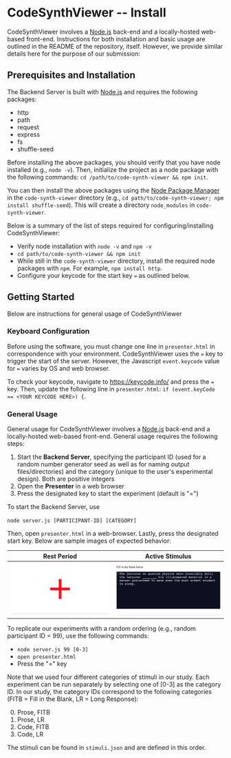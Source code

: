 # CodeSynthViewer -- Install

CodeSynthViewer involves a [Node.js](https://nodejs.org/en/) back-end and a locally-hosted web-based front-end. Instructions for both installation and basic usage are outlined in the README of the repository, itself. However, we provide similar details here for the purpose of our submission: 

## Prerequisites and Installation

The Backend Server is built with [Node.js](https://nodejs.org/en/) and requires the following packages:
* http
* path
* request
* express
* fs
* shuffle-seed

Before installing the above packages, you should verify that you have node installed (e.g., ``node -v``). Then, initialize the project as a node package with the following commands: ``cd /path/to/code-synth-viewer && npm init``.

You can then install the above packages using the [Node Package Manager](https://nodejs.org/en/knowledge/getting-started/npm/what-is-npm/) in the ```code-synth-viewer``` directory (e.g., ```cd path/to/code-synth-viewer; npm install shuffle-seed```). This will create a directory ```node_modules``` in ```code-synth-viewer```. 

Below is a summary of the list of steps required for configuring/installing CodeSynthViewer:
* Verify node installation with ``node -v`` and ``npm -v``
* ``cd path/to/code-synth-viewer && npm init``
* While still in the ``code-synth-viewer`` directory, install the required node packages with ``npm``. For example, ``npm install http``.
* Configure your keycode for the start key `=` as outlined below.

## Getting Started

Below are instructions for general usage of CodeSynthViewer

### Keyboard Configuration

Before using the software, you must change one line in ``presenter.html`` in correspondence with your environment. CodeSynthViewer uses the `=` key to trigger the start of the server. However, the Javascript ``event.keycode`` value for `=` varies by OS and web browser.

To check your keycode, navigate to https://keycode.info/ and press the `=` key. Then, update the following line in ``presenter.html``: ``if (event.keyCode == <YOUR KEYCODE HERE>) {``.

### General Usage

General usage for CodeSynthViewer involves a [Node.js](https://nodejs.org/en/) back-end and a locally-hosted web-based front-end. General usage requires the following steps:

1. Start the **Backend Server**, specifying the participant ID (used for a random number generator seed as well as for naming output files/directories) and the category (unique to the user's experimental design). Both are positive integers
2. Open the **Presenter** in a web browser
3. Press the designated key to start the experiment (default is "=")

To start the Backend Server, use

``node server.js [PARTICIPANT-ID] [CATEGORY]``

Then, open ``presenter.html`` in a web-browser. Lastly, press the designated start key. Below are sample images of expected behavior:

Rest Period             |  Active Stimulus
:-------------------------:|:-------------------------:
![image](img/resting.png)  |  ![image](img/active.png)

To replicate our experiments with a random ordering (e.g., random participant ID = 99), use the following commands:

* ``node server.js 99 [0-3]``
* ``open presenter.html``
* Press the "=" key

Note that we used four different categories of stimuli in our study. Each experiment can be run separately by selecting one of [0-3] as the category ID. In our study, the category IDs correspond to the following categories (FITB = Fill in the Blank, LR = Long Response):

0. Prose, FITB
1. Prose, LR
2. Code, FITB
3. Code, LR

The stimuli can be found in ```stimuli.json``` and are defined in this order.

